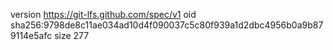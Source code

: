 version https://git-lfs.github.com/spec/v1
oid sha256:9798de8c11ae034ad10d4f090037c5c80f939a1d2dbc4956b0a9b879114e5afc
size 277
